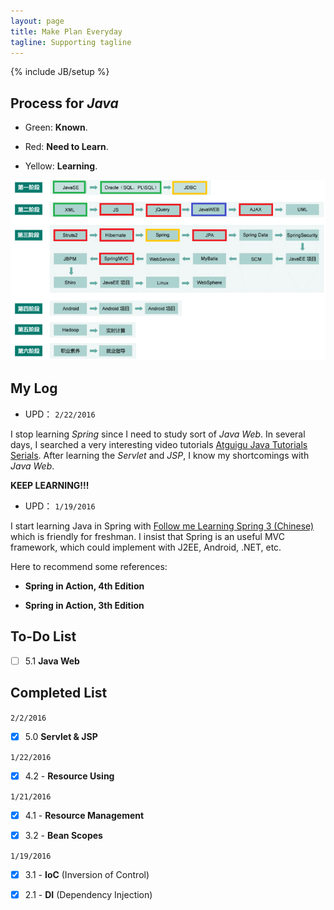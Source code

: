 ```yaml
---
layout: page
title: Make Plan Everyday
tagline: Supporting tagline
---
```

{% include JB/setup %}

## Process for _Java_

- Green: **Known**.

- Red: **Need to Learn**.

- Yellow: **Learning**.

![Process for Java](/learning.png) 

## My Log

- UPD： `2/22/2016`

I stop learning _Spring_ since I need to study sort of _Java Web_. In several days, I searched a very interesting video tutorials [Atguigu Java Tutorials Serials](http://www.atguigu.com/download.shtml#javascript). After learning the _Servlet_ and _JSP_, I know my shortcomings with _Java Web_.

**KEEP LEARNING!!!**

- UPD： `1/19/2016`

I start learning Java in Spring with [Follow me Learning Spring 3 (Chinese) ](http://jinnianshilongnian.iteye.com/category/206533) which is friendly for freshman. I insist that Spring is an useful MVC framework, which could implement with J2EE, Android, .NET, etc.

Here to recommend some references:

- **Spring in Action, 4th Edition**

- **Spring in Action, 3th Edition**

## To-Do List

- [ ] 5.1 **Java Web**


## Completed List

`2/2/2016`

- [x] 5.0 **Servlet & JSP**

`1/22/2016`

- [x] 4.2 - **Resource Using**

`1/21/2016`

- [x] 4.1 - **Resource Management**

- [x] 3.2 - **Bean Scopes**

`1/19/2016`

- [x] 3.1 - **IoC** (Inversion of Control)

- [x] 2.1 - **DI** (Dependency Injection)
